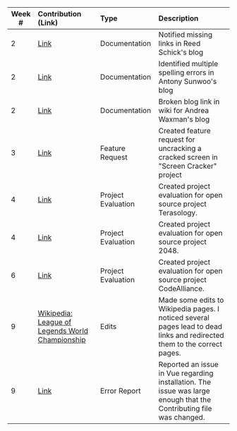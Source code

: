 
| Week #       | Contribution (Link)  | Type  | Description | 
|---|:---|:---|:---| 
|  2   | [Link](https://github.com/nyu-ossd-s19/rns350-weekly/issues/1)    | Documentation | Notified missing links in Reed Schick's blog|
|  2   | [Link](https://github.com/nyu-ossd-s19/asunwoo98-weekly/issues/3)   | Documentation | Identified multiple spelling errors in Antony Sunwoo's blog|
|  2   | [Link](https://github.com/nyu-ossd-s19/andreawaxman-weekly/issues/5)    | Documentation | Broken blog link in wiki for Andrea Waxman's blog |
|  3   | [Link](https://github.com/nyu-ossd-s19/screen-cracker-team-7/issues/8)    | Feature Request | Created feature request for uncracking a cracked screen in "Screen Cracker" project|
|  4   | [Link](https://github.com/nyu-ossd-s19/project_evaluation/blob/master/terasology_evaluation_1.md)   | Project Evaluation | Created project evaluation for open source project Terasology. |
|  4   | [Link](https://github.com/nyu-ossd-s19/jwanggggg-weekly/blob/gh-pages/_posts/2048_evaluation.md)   | Project Evaluation | Created project evaluation for open source project 2048. |
|  6   | [Link](https://github.com/nyu-ossd-s19/jwanggggg-weekly/blob/gh-pages/_posts/CodeAlliance_Evaluation.md)   | Project Evaluation | Created project evaluation for open source project CodeAlliance. |
|  9   | [Wikipedia: League of Legends World Championship](https://en.wikipedia.org/wiki/League_of_Legends_World_Championship)    | Edits | Made some edits to Wikipedia pages. I noticed several pages lead to dead links and redirected them to the correct pages. |
|  9   | [Link](https://github.com/vuejs/vue/issues/9831)   | Error Report | Reported an issue in Vue regarding installation. The issue was large enough that the Contributing file was changed. |
